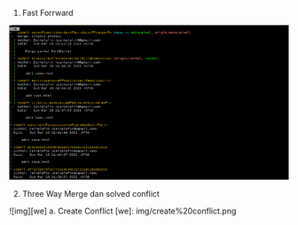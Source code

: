1. Fast Forrward 

![img][def]

[def]: img/fast%20forward.png

2. Three Way Merge dan solved conflict

![img][we]
a. Create Conflict
[we]: img/create%20conflict.png
